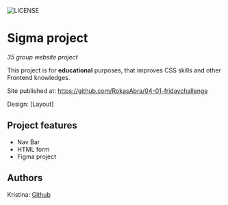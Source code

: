 ![LICENSE](https://img.shields.io/badge/license-MIT-blue.svg?style=flat-square)

# Sigma project

_35 group website project_

This project is for **educational** purposes, that improves CSS skills and other Frontend knowledges.

Site published at: https://github.com/RokasAbra/04-01-fridaychallenge

Design: [Layout]

## Project features

- Nav Bar
- HTML form
- Figma project

## Authors

Kristina: [Github](https://github.com/RokasAbra)
